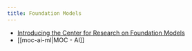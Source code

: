 ```yaml
---
title: Foundation Models
---
```


- [Introducing the Center for Research on Foundation Models](https://hai.stanford.edu/news/introducing-center-research-foundation-models-crfm)
- [[moc-ai-ml|MOC - AI]]
